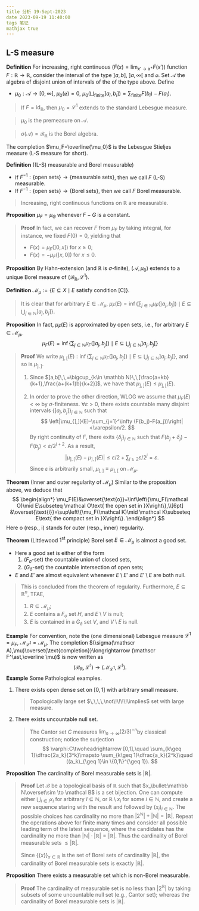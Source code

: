```yaml
---
title 分析 19-Sept-2023
date 2023-09-19 11:40:00
tags 笔记
mathjax true
---
```


## L-S measure

**Definition** For increasing, right continuous ($F(x)=\lim_{x'\to x^+}F(x')$) function $F:\mathbb R\to \mathbb R$, consider the interval of the type $]a,b]$, $]a,\infty[$ and $\varnothing$. Set $\mathscr A$ the algebra of disjoint union of intervals of the of the type above. Define

* $\mu_0:\mathscr A\to [0,\infty]$, $\mu_0(\varnothing)=0$, $\mu_0(\bigsqcup_{\text{finite}}]a_i,b_i])=\sum_{\text{finite}} F(b_i)-F(a_i)$. 

> If $F=\mathrm{id}_{\mathbb R}$, then $\mu_0=\mathscr L^1$ extends to the standard Lebesgue measure. 

> $\mu_0$ is the premeasure on $\mathscr A$. 

> $\sigma(\mathscr A)=\mathscr B_{\mathbb R}$ is the Borel algebra. 

The completion $\mu_F=\overline{\mu_0}$ is the Lebesgue Stieljes measure (L-S measure for short). 

**Definition** ((L-S) measurable and Borel measurable)

* If $F^{-1}:\{\text{open sets}\}\to \{\text{measurable sets}\}$, then we call $F$ (L-S) measurable. 
* If $F^{-1}:\{\text{open sets}\}\to \{\text{Borel sets}\}$, then we call $F$ Borel measurable. 

> Increasing, right continuous functions on $\mathbb R$ are measurable. 

**Proposition** $\mu_F=\mu_G$ whenever $F-G$ is a constant. 

> **Proof** In fact, we can recover $F$ from $\mu_F$ by taking integral, for instance, we fixed $F(0)=0$, yielding that
>
> * $F(x)=\mu_F(]0,x])$ for $x\geq 0$;
> * $F(x)=-\mu_F(]x,0])$ for $x\leq 0$. 

**Proposition** By Hahn-extension (and $\mathbb R$ is $\sigma$-finite), $(\mathscr A,\mu_0)$ extends to a unique Borel measure of $(\mathscr B_{\mathbb R},\mathscr L^1)$. 

**Definition** $\mathscr M_\mu:=\{E\subseteq X\mid E\text{ satisfy condition [C]}\}$. 

> It is clear that for arbitrary $E\in \mathscr M_\mu$, $\mu_F(E)=\inf\left\{\sum_{j\in \mathbb N} \mu_F(]a_j,b_j])\mid E\subseteq \bigcup_{j\in \mathbb N}]a_j,b_j]\right\}$. 

**Proposition** In fact, $\mu_F(E)$ is approximated by open sets, i.e., for arbitrary $E\in \mathscr M_\mu$, 
$$
\mu_F(E)=\inf\left\{\sum_{j\in \mathbb N} \mu_F(]a_j,b_j[)\mid E\subseteq \bigcup_{j\in \mathbb N}]a_j,b_j[\right\}
$$

> **Proof** We write $\mu_{],[}(E):\inf\left\{\sum_{j\in \mathbb N} \mu_F(]a_j,b_j[)\mid E\subseteq \bigcup_{j\in \mathbb N}]a_j,b_j[\right\}$, and so is $\mu_{],]}$. 
>
> 1. Since $]a,b[\,\,=\bigcup_{k\in \mathbb N}\,\,]\frac{a+kb}{k+1},\frac{a+(k+1)b}{k+2}]$, we have that $\mu_{],]}(E)\leq \mu_{],[}(E)$. 
>
> 2. In order to prove the other direction, WLOG we assume that $\mu_F(E)<\infty$ by $\sigma$-finiteness. $\forall \varepsilon>0$, there exists  countable many disjoint intervals $\{]a_j,b_j]\}_{j\in \mathbb N}$ such that 
>    $$
>    \left|\mu_{],]}(E)-\sum_{j=1}^\infty (F(b_j)-F(a_j))\right|<\varepsilon/2.
>    $$
>    By right continuity of $F$, there exits $\{\delta_j\}_{j\in \mathbb N}$ such that $F(b_j+\delta_j)-F(b_j)<\varepsilon/2^{j+2}$. As a result, 
>    $$
>    |\mu_{],[}(E)- \mu_{],]}(E)|\leq \varepsilon/2+\sum_{j\geq 2}\varepsilon/2^j=\varepsilon.
>    $$
>     Since $\varepsilon$ is arbitrarily small, $\mu_{],]}\equiv \mu_{],[}$ on $\mathscr M_\mu$. 

**Theorem** (Inner and outer regularity of $\mathscr M_\mu$) Similar to the proposition above, we deduce that
$$
\begin{align*}
\mu_F(E)&\overset{\text{o}}=\inf\left\{\mu_F(\mathcal O)\mid E\subseteq \mathcal O\text{ the open set in }X\right\},\\[6pt]
&\overset{\text{i}}=\sup\left\{\mu_F(\mathcal K)\mid \mathcal K\subseteq E\text{ the compact set in }X\right\}.
\end{align*}
$$
Here o (resp., i) stands for outer (resp., inner) regularity. 

**Theorem** (Littlewood $1^\mathrm{st}$ principle) Borel set $E\in \mathscr M_\mu$ is almost a good set.

* Here a good set is either of the form
  1. ($F_\sigma$-set) the countable union of closed sets,
  2. ($G_\delta$-set) the countable intersection of open sets;
* $E$ and $E'$ are almost equivalent whenever $E\setminus E'$ and $E'\setminus E$ are both null. 

> This is concluded from the theorem of regularity. Furthermore, $E\subseteq \mathbb R^n$, TFAE, 
>
> 1. $R\subseteq \mathscr M_\mu$​;
> 2. $E$ contains a $F_\sigma$ set $H$, and $E\setminus V$ is null; 
> 3. $E$ is contained in a $G_\delta$ set $V$, and $V\setminus E$ is null.

**Example** For convention, note the (one dimensional) Lebesgue measure $\mathscr L^1=\mu_F$, $\mathscr M_{\mathscr L^1}=\mathscr M_\mu$. The completion $(\sigma(\mathscr A),\mu)\overset{\text{completion}}\longrightarrow (\mathscr F^\ast,\overline \mu)$​ is now written as 
$$
(\mathscr B_{\mathbb R},\mathscr L^1)\longrightarrow (\mathscr M_{\mathscr L^1},\mathscr L^1). 
$$
**Example** Some Pathological examples. 

1. There exists open dense set on $[0,1]$ with arbitrary small measure. 

   > Topologically large set $\,\,\,\,\not\!\!\!\!\implies$ set with large measure. 

2. There exists uncountable null set.

   > The Cantor set $C$ measures $\lim_{n\to\infty}(2/3)^{-n}$​ by classical construction; notice the surjection
   > $$
   > \varphi:C\twoheadrightarrow [0,1],\quad \sum_{k\geq 1}\dfrac{2a_k}{3^k}\mapsto  \sum_{k\geq 1}\dfrac{a_k}{2^k}\quad ((a_k)_{\geq 1}\in \{0,1\}^{\geq 1}).
   > $$

**Proposition** The cardinality of Borel measurable sets is $|\mathbb R|$. 

> **Proof** Let $\mathcal B$ be a topological basis of $\mathbb R$ such that $x_\bullet:\mathbb N\overset\sim \to \mathcal B$ is a set bijection. One can compute either $\bigcup_{i\in I}x_i$ for arbitrary $I\subseteq \mathbb N$, or $\mathbb R\setminus x_i$ for some $i\in \mathbb N$, and create a new sequence staring with the result and followed by $(x_i)_{i\in \mathbb N}$. The possible choices has cardinality no more than $|2^\mathbb N|+|\mathbb N|=|\mathbb R|$. Repeat the operations above for finite many times and consider all possible leading term of the latest sequence, where the candidates has the cardinality no more than $|\mathbb N|\cdot |\mathbb R|=|\mathbb R|$. Thus the cardinality of Borel measurable sets $\leq |\mathbb R|$. 
>
> Since $\{\{x\}\}_{x\in \mathbb R}$ is the set of Borel sets of cardinality $|\mathbb R|$, the cardinality of Borel measurable sets is exactly $|\mathbb R|$. 

**Proposition** There exists a measurable set which is non-Borel measurable.

> **Proof** The cardinality of measurable set is no less than $|2^\mathbb R|$ by taking subsets of some uncountable null set (e.g., Cantor set); whereas the cardinality of Borel measurable sets is $|\mathbb R|$. 

